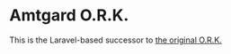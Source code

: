 # Amtgard O.R.K.

This is the Laravel-based successor to [the original O.R.K.](https://github.com/amtgard/ORK3)
